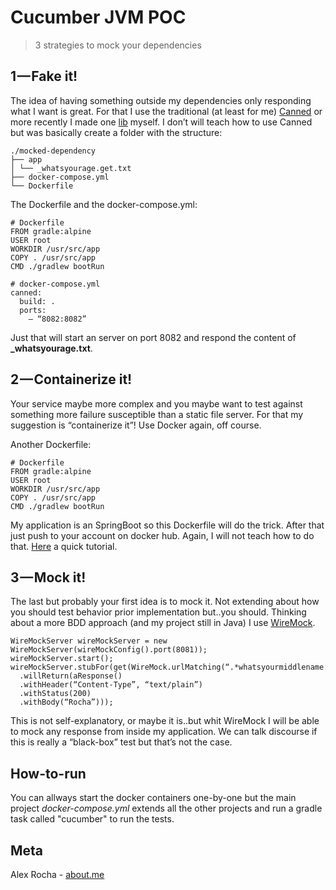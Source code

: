 # Cucumber JVM POC
> 3 strategies to mock your dependencies

## 1 — Fake it!

The idea of having something outside my dependencies only responding what I want is great. For that I use the traditional (at least for me) [Canned](https://github.com/sideshowcoder/canned) or more recently I made one [lib](https://github.com/alexrochas/static-response-server) myself.
I don’t will teach how to use Canned but was basically create a folder with the structure:

```
./mocked-dependency 
├── app 
│ └── _whatsyourage.get.txt 
├── docker-compose.yml 
└── Dockerfile
```

The Dockerfile and the docker-compose.yml:

```
# Dockerfile
FROM gradle:alpine
USER root 
WORKDIR /usr/src/app 
COPY . /usr/src/app 
CMD ./gradlew bootRun
```
```
# docker-compose.yml
canned: 
  build: . 
  ports: 
    — “8082:8082”
```

Just that will start an server on port 8082 and respond the content of **_whatsyourage.txt**.

## 2 — Containerize it!

Your service maybe more complex and you maybe want to test against something more failure susceptible than a static file server. For that my suggestion is “containerize it”! Use Docker again, off course. 

Another Dockerfile:

```
# Dockerfile
FROM gradle:alpine 
USER root 
WORKDIR /usr/src/app 
COPY . /usr/src/app 
CMD ./gradlew bootRun
```

My application is an SpringBoot so this Dockerfile will do the trick. After that just push to your account on docker hub.
Again, I will not teach how to do that. [Here](https://www.techrepublic.com/article/how-to-create-a-docker-image-and-push-it-to-docker-hub/) a quick tutorial.

## 3 — Mock it!
The last but probably your first idea is to mock it. Not extending about how you should test behavior prior implementation but..you should. Thinking about a more BDD approach (and my project still in Java) I use [WireMock](http://wiremock.org/).

```
WireMockServer wireMockServer = new WireMockServer(wireMockConfig().port(8081));
wireMockServer.start(); 
wireMockServer.stubFor(get(WireMock.urlMatching(“.*whatsyourmiddlename.*”)) 
  .willReturn(aResponse() 
  .withHeader(“Content-Type”, “text/plain”) 
  .withStatus(200) 
  .withBody(“Rocha”)));
```

This is not self-explanatory, or maybe it is..but whit WireMock I will be able to mock any response from inside my application. We can talk discourse if this is really a “black-box” test but that’s not the case.

## How-to-run

You can allways start the docker containers one-by-one but the main project *docker-compose.yml*
extends all the other projects and run a gradle task called "cucumber" to run the tests.

## Meta

Alex Rocha - [about.me](http://about.me/alex.rochas)
